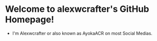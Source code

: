 # Welcome to alexwcrafter's GitHub Homepage!

- I'm Alexwcrafter or also known as AyokaACR on most Social Medias.
